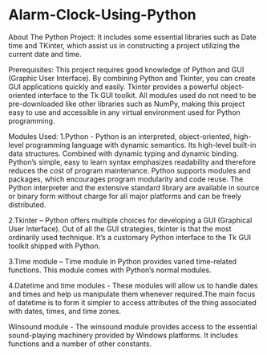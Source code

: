 # Alarm-Clock-Using-Python
About The Python Project:
It includes some essential libraries such as Date time and TKinter, which assist us in constructing a project utilizing the current date and time. 

Prerequisites:
This project requires good knowledge of Python and GUI (Graphic User Interface). By combining Python and Tkinter, you can create GUI applications quickly and easily. Tkinter provides a powerful object-oriented interface to the Tk GUI toolkit. All modules used do not need to be pre-downloaded like other libraries such as NumPy, making this project easy to use and accessible in any virtual environment used for Python programming.

Modules Used:
1.Python -
Python is an interpreted, object-oriented, high-level programming language with dynamic semantics. Its high-level built-in data structures. Combined with dynamic typing and dynamic binding. Python’s simple, easy to learn syntax emphasizes readability and therefore reduces the cost of program maintenance. Python supports modules and packages, which encourages program modularity and code reuse. The Python interpreter and the extensive standard library are available in source or binary form without charge for all major platforms and can be freely distributed.

2.Tkinter – 
Python offers multiple choices for developing a GUI (Graphical User Interface). Out of all the GUI strategies, tkinter is that the most ordinarily used technique. It’s a customary Python interface to the Tk GUI toolkit shipped with Python.

3.Time module – 
Time module in Python provides varied time-related functions. This module comes with Python’s normal modules.

4.Datetime and time modules -
 These modules will allow us to handle dates and times and help us manipulate them whenever required.The main focus of datetime is to form it simpler to access   attributes of the thing associated with dates, times, and time zones.

Winsound module -
 The winsound module provides access to the essential sound-playing machinery provided by Windows platforms. It includes functions and a number of other constants.


